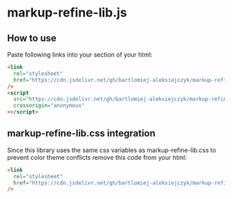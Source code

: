 # markup-refine-lib.js

## How to use

Paste following links into your <head> section of your html:

```html
<link
  rel="stylesheet"
  href="https://cdn.jsdelivr.net/gh/bartlomiej-aleksiejczyk/markup-refine-lib.js@0.3.1/dist/markupRefineLibJs.min.css"
/>
<script
  src="https://cdn.jsdelivr.net/gh/bartlomiej-aleksiejczyk/markup-refine-lib.js@0.3.1/dist/markupRefineLibJs.min.js"
  crossorigin="anonymous"
></script>
```

## markup-refine-lib.css integration

Since this library uses the same css variables as markup-refine-lib.css to prevent color theme conflicts remove this code from your html:

```html
<link
  rel="stylesheet"
  href="https://cdn.jsdelivr.net/gh/bartlomiej-aleksiejczyk/markup-refine-lib.js@0.3.1/dist/markupRefineLibJs.min.css"
/>
```
